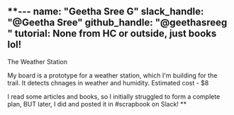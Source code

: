 **---
name: "Geetha Sree G"
slack_handle: "@Geetha Sree"
github_handle: "@geethasreeg
"
tutorial: None from HC or outside, just books lol!
---

The Weather Station

My board is a prototype for a weather station, which I'm building for the trail. It detects chnages in weather and humidity.
Estimated cost - $8

I read some articles and books, so I initially struggled to form a complete plan, BUT later, I did and posted it in #scrapbook on Slack! **
